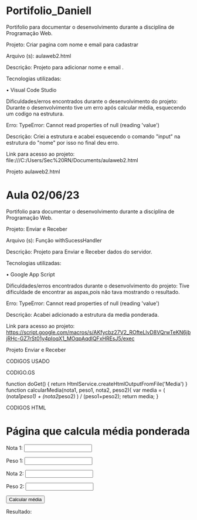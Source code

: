 # Portifolio_Daniell
Portifolio para documentar o desenvolvimento durante a disciplina de Programação Web.


Projeto: Criar pagina com nome e email para cadastrar

Arquivo (s): aulaweb2.html


Descrição: Projeto para adicionar nome e email .

Tecnologias utilizadas:

• Visual Code Studio

Dificuldades/erros encontrados durante o desenvolvimento do projeto: Durante o desenvolvimento tive um erro após calcular média, esquecendo um codigo na estrutura.

Erro: TypeError: Cannot read properties of null (reading 'value')

Descrição: Criei a estrutura e acabei esquecendo o comando "input" na estrutura do "nome" por isso no final deu erro.

Link para acesso ao projeto: file:///C:/Users/Sec%20RN/Documents/aulaweb2.html

Projeto aulaweb2.html




# Aula 02/06/23

Portifolio para documentar o desenvolvimento durante a disciplina de Programação Web.

Projeto: Enviar e Receber

Arquivo (s): Função withSucessHandler

Descrição: Projeto para Enviar e Receber dados do servidor.

Tecnologias utilizadas:

• Google App Script

Dificuldades/erros encontrados durante o desenvolvimento do projeto: Tive dificuldade de encontrar as aspas,pois não tava mostrando o resultado.

Erro: TypeError: Cannot read properties of null (reading 'value')

Descrição: Acabei adicionado a estrutura da media ponderada.

Link para acesso ao projeto: https://script.google.com/macros/s/AKfycbz27V2_ROfteLlvD8VQrwTeKN6jbjRHc-GZ7rSt01y4pIoqX1_MOqpAqdlQFxHREsJ5/exec

Projeto Enviar e Receber  

CODIGOS USADO 

CODIGO.GS

function doGet() {
  return HtmlService.createHtmlOutputFromFile('Media')
}
  function calcularMedia(nota1, peso1, nota2, peso2){
  var media = ( (nota1*peso1) + (nota2*peso2) ) / (peso1+peso2);
return media;
}

CODIGOS HTML

<!DOCTYPE html>
<html>
  <head>
    <base target="_top">
</head>
<body>
  <h1>Página que calcula média ponderada</h1>

  <label for="nota1">Nota 1:</label>
  <input type="number" id="nota1">

  <label for="peso1">Peso 1:</label>
  <input type="number" id="peso1">

  <label for="nota2">Nota 2:</label>
  <input type="number" id="nota2">

  <label for="peso2">Peso 2:</label>
  <input type="number" id="peso2">

  <button onclick="calcularMedia()">Calcular média</button> </br>
<div>
  <p>Resultado:</p>
  <p id="resultadoMedia"></p>
</div>
<script>
  function calcularMedia(){
    var nota1 = parseFloat(document.getElementById('nota1').value);
    var peso1 = parseFloat(document.getElementById('peso1').value);
    var nota2 = parseFloat(document.getElementById('nota2').value);
    var peso2 = parseFloat(document.getElementById('peso2').value);

    google.script.run.withSuccessHandler(exibirMedia).calcularMedia(nota1, peso1, nota2,
peso2);
  }
  function exibirMedia(media){
    var resultadoMedia = document.getElementById('resultadoMedia');
    resultadoMedia.innerHTML = media;
  }
</script>
</body>
</html>


